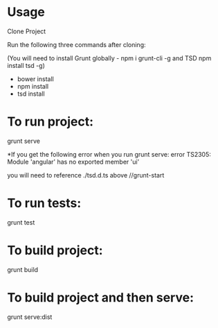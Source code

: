Usage
=========================

Clone Project

Run the following three commands after cloning:

(You will need to install Grunt globally - npm i grunt-cli -g and TSD npm install tsd -g)

- bower install
- npm install
- tsd install 

To run project:
===============
grunt serve

*If you get the following error when you run grunt serve:
error TS2305: Module 'angular' has no exported member 'ui'

you will need to reference ./tsd.d.ts above //grunt-start

To run tests:
===============
grunt test

To build project:
===============
grunt build

To build project and then serve:
===============
grunt serve:dist
